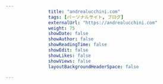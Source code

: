---
                title: "andrealucchini.com"
                tags: [パーソナルサイト, ブログ]
                externalUrl: "https://andrealucchini.com"
                weight: 75
                showDate: false
                showAuthor: false
                showReadingTime: false
                showEdit: false
                showLikes: false
                showViews: false
                layoutBackgroundHeaderSpace: false
                ---

